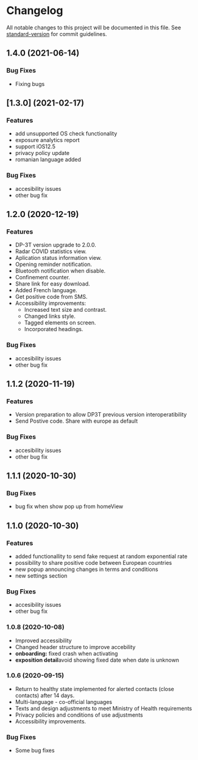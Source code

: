 # Changelog

All notable changes to this project will be documented in this file. See [standard-version](https://github.com/conventional-changelog/standard-version) for commit guidelines.

## 1.4.0 (2021-06-14)

### Bug Fixes
* Fixing bugs

## [1.3.0] (2021-02-17)
### Features
* add unsupported OS check functionality 
* exposure analytics report 
* support iOS12.5 
* privacy policy update
* romanian language added

### Bug Fixes
* accesibility issues
* other bug fix

## 1.2.0 (2020-12-19)
### Features
* DP-3T version upgrade to 2.0.0.
* Radar COVID statistics view.
* Aplication status information view.
* Opening reminder notification.
* Bluetooth notification when disable.
* Confinement counter.
* Share link for easy download.
* Added French language.
* Get positive code from SMS.
* Accessibility improvements:
	* Increased text size and contrast.
	* Changed links style.
	* Tagged elements on screen.
	* Incorporated headings.

### Bug Fixes
* accesibility issues
* other bug fix

## 1.1.2 (2020-11-19)
### Features
* Version preparation to allow DP3T previous version interoperatibility 
* Send Postive code. Share with europe as default

### Bug Fixes
* accesibility issues
* other bug fix

## 1.1.1 (2020-10-30)
### Bug Fixes
* bug fix when show pop up from homeView

## 1.1.0 (2020-10-30)
### Features
* added functionallity to send fake request at random exponential rate
* possibility to share positive code between European countries
* new popup announcing changes in terms and conditions
* new settings section

### Bug Fixes
* accesibility issues
* other bug fix

### 1.0.8 (2020-10-08)
* Improved accessibility
* Changed header structure to improve accebility
* **onboarding:** fixed crash when activating
* **exposition detail**avoid showing fixed date when date is unknown

### 1.0.6 (2020-09-15)
* Return to healthy state implemented for alerted contacts (close contacts) after 14 days.
* Multi-language - co-official languages
* Texts and design  adjustments to meet Ministry of Health requirements
* Privacy policies and conditions of use adjustments
* Accessibility improvements.

### Bug Fixes
* Some bug fixes
